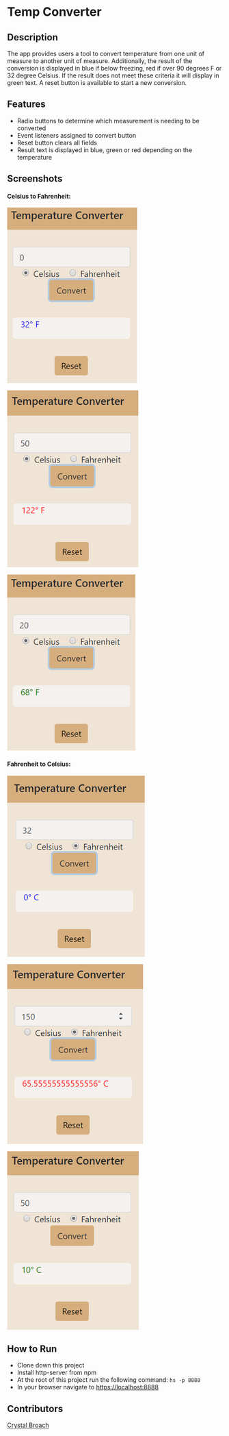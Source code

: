 # Temp Converter

## Description

The app provides users a tool to convert temperature from one unit of measure to another unit of measure.  Additionally, the result of the conversion is displayed in blue if below freezing, red if over 90 degrees F or 32 degree Celsius. If the result does not meet these criteria it will display in green text.  A reset button is available to start a new conversion.

## Features

- Radio buttons to determine which measurement is needing to be converted
- Event listeners assigned to convert button
- Reset button clears all fields
- Result text is displayed in blue, green or red depending on the temperature

## Screenshots

#### Celsius to Fahrenheit:
![Celsius to Fahrenheit - Blue](https://raw.githubusercontent.com/broach44/js-temp-converter/master/screenshots/celsius-to-fahren1.PNG)

![Celsius to Fahrenheit - Red](https://raw.githubusercontent.com/broach44/js-temp-converter/master/screenshots/celsius-to-fahren2.PNG)

![Celsius to Fahrenheit - Green](https://raw.githubusercontent.com/broach44/js-temp-converter/master/screenshots/celsius-to-fahren3.PNG)

#### Fahrenheit to Celsius:

![Fahrenheit to Celsius - Blue](https://raw.githubusercontent.com/broach44/js-temp-converter/master/screenshots/fahren-to-celsius1.PNG)

![Fahrenheit to Celsius - Red](https://raw.githubusercontent.com/broach44/js-temp-converter/master/screenshots/fahren-to-celsius2.PNG)

![Fahrenheit to Celsius - Green](https://raw.githubusercontent.com/broach44/js-temp-converter/master/screenshots/fahren-to-celsius3.PNG)

## How to Run

- Clone down this project
- Install http-server from npm
- At the root of this project run the following command: `hs -p 8888`
- In your browser navigate to [https://localhost:8888](https://localhost:8888)

## Contributors

[Crystal Broach](https://github.com/broach44)